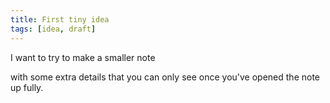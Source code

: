 ```yaml
---
title: First tiny idea
tags: [idea, draft]
---
```


I want to try to make a smaller note

<!--more-->

with some extra details that you can only see once you've opened the note up fully.